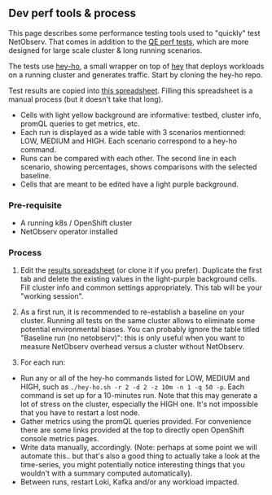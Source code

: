 ## Dev perf tools & process

This page describes some performance testing tools used to "quickly" test NetObserv. That comes in addition to the [QE perf tests](https://github.com/openshift-qe/ocp-qe-perfscale-ci), which are more designed for large scale cluster & long running scenarios.

The tests use [hey-ho](https://github.com/jotak/hey-ho), a small wrapper on top of [hey](https://github.com/rakyll/hey) that deploys workloads on a running cluster and generates traffic. Start by cloning the hey-ho repo.

Test results are copied into [this spreadsheet](https://docs.google.com/spreadsheets/d/1qakBaK1dk_rERO30k1cSR4W-Nn0SXW4A3lqQ1sZC4rE/edit). Filling this spreadsheet is a manual process (but it doesn't take that long).
- Cells with light yellow background are informative: testbed, cluster info, promQL queries to get metrics, etc.
- Each run is displayed as a wide table with 3 scenarios mentionned: LOW, MEDIUM and HIGH. Each scenario correspond to a hey-ho command.
- Runs can be compared with each other. The second line in each scenario, showing percentages, shows comparisons with the selected baseline.
- Cells that are meant to be edited have a light purple background.

### Pre-requisite

- A running k8s / OpenShift cluster
- NetObserv operator installed

### Process

1. Edit the [results spreadsheet](https://docs.google.com/spreadsheets/d/1qakBaK1dk_rERO30k1cSR4W-Nn0SXW4A3lqQ1sZC4rE/edit) (or clone it if you prefer). Duplicate the first tab and delete the existing values in the light-purple background cells. Fill cluster info and common settings appropriately. This tab will be your "working session".

2. As a first run, it is recommended to re-establish a baseline on your cluster. Running all tests on the same cluster allows to eliminate some potential environmental biases. You can probably ignore the table titled "Baseline run (no netobserv)": this is only useful when you want to measure NetObserv overhead versus a cluster without NetObserv.

3. For each run:
  - Run any or all of the hey-ho commands listed for LOW, MEDIUM and HIGH, such as `./hey-ho.sh -r 2 -d 2 -z 10m -n 1 -q 50 -p`. Each command is set up for a 10-minutes run. Note that this may generate a lot of stress on the cluster, especially the HIGH one. It's not impossible that you have to restart a lost node.
  - Gather metrics using the promQL queries provided. For convenience there are some links provided at the top to directly open OpenShift console metrics pages.
  - Write data manually, accordingly. (Note: perhaps at some point we will automate this.. but that's also a good thing to actually take a look at the time-series, you might potentially notice interesting things that you wouldn't with a summary computed automatically).
  - Between runs, restart Loki, Kafka and/or any workload impacted.
